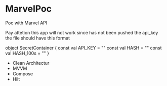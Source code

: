 # MarvelPoc
Poc with Marvel API

Pay attetion this app will not work since has not been pushed the api_key the file should have this format


object SecretContainer {
    const val API_KEY = ""
    const val HASH = ""
    const val HASH_100s = ""
}


- Clean Architectur
- MVVM
- Compose
- Hilt
